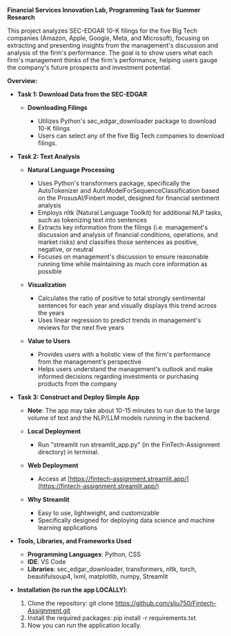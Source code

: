 **Financial Services Innovation Lab, Programming Task for Summer Research**

This project analyzes SEC-EDGAR 10-K filings for the five Big Tech companies (Amazon, Apple, Google, Meta, and Microsoft), focusing on extracting and presenting insights from the management's discussion and analysis of the firm's performance. 
The goal is to show users what each firm's management thinks of the firm's performance, helping users gauge the company's future prospects and investment potential.

**Overview:**

  - **Task 1: Download Data from the SEC-EDGAR**

    - **Downloading Filings**
  
      - Utilizes Python's sec_edgar_downloader package to download 10-K filings
      - Users can select any of the five Big Tech companies to download filings.

  - **Task 2: Text Analysis**

    - **Natural Language Processing**
  
      - Uses Python's transformers package, specifically the AutoTokenizer and AutoModelForSequenceClassification based on the ProsusAI/Finbert model, designed for financial sentiment analysis
      - Employs nltk (Natural Language Toolkit) for additional NLP tasks, such as tokenizing text into sentences
      - Extracts key information from the filings (i.e. management's discussion and analysis of financial conditions, operations, and market risks) and classifies those sentences as positive, negative, or neutral
      - Focuses on management's discussion to ensure reasonable running time while maintaining as much core information as possible
  
    - **Visualization**
  
      - Calculates the ratio of positive to total strongly sentimental sentences for each year and visually displays this trend across the years
      - Uses linear regression to predict trends in management's reviews for the next five years
  
    - **Value to Users**
  
      - Provides users with a holistic view of the firm's performance from the management's perspective
      - Helps users understand the management's outlook and make informed decisions regarding investments or purchasing products from the company

  - **Task 3: Construct and Deploy Simple App**

    - **Note**: The app may take about 10-15 minutes to run due to the large volume of text and the NLP/LLM models running in the backend.
    
    - **Local Deployment**
      - Run "streamlit run streamlit_app.py" (in the FinTech-Assignment directory) in terminal.
  
    - **Web Deployment**
      - Access at [https://fintech-assignment.streamlit.app/](https://fintech-assignment.streamlit.app/)

    - **Why Streamlit**
      - Easy to use, lightweight, and customizable
      - Specifically designed for deploying data science and machine learning applications

  - **Tools, Libraries, and Frameworks Used**
    - **Programming Languages**: Python, CSS
    - **IDE**: VS Code
    - **Libraries**: sec_edgar_downloader, transformers, nltk, torch, beautifulsoup4, lxml, matplotlib, numpy, Streamlit

  - **Installation (to run the app LOCALLY)**:
    1. Clone the repository: git clone https://github.com/sliu750/Fintech-Assignment.git
    2. Install the required packages: pip install -r requirements.txt
    3. Now you can run the application locally.

